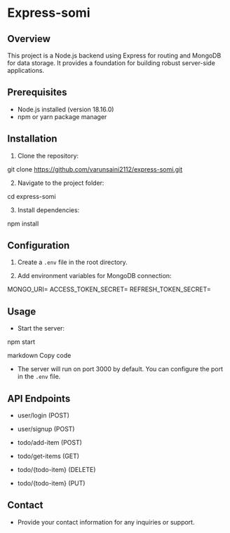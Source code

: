 # Express-somi

## Overview

This project is a Node.js backend using Express for routing and MongoDB for data storage. It provides a foundation for building robust server-side applications.

## Prerequisites

- Node.js installed (version 18.16.0)
- npm or yarn package manager

## Installation

1. Clone the repository:

git clone https://github.com/varunsaini2112/express-somi.git

2. Navigate to the project folder:

cd express-somi

3. Install dependencies:

npm install

## Configuration

1. Create a `.env` file in the root directory.

2. Add environment variables for MongoDB connection:

MONGO_URI=<your-mongodb-uri>
ACCESS_TOKEN_SECRET=<your-jwt-access-token-secret>
REFRESH_TOKEN_SECRET=<your-jwt-refresh-token-secret>

## Usage

- Start the server:

npm start

markdown
Copy code

- The server will run on port 3000 by default. You can configure the port in the `.env` file.

## API Endpoints

- user/login (POST)
- user/signup (POST)

- todo/add-item (POST)
- todo/get-items (GET)
- todo/{todo-item} (DELETE)
- todo/{todo-item} (PUT)

## Contact

- Provide your contact information for any inquiries or support.
